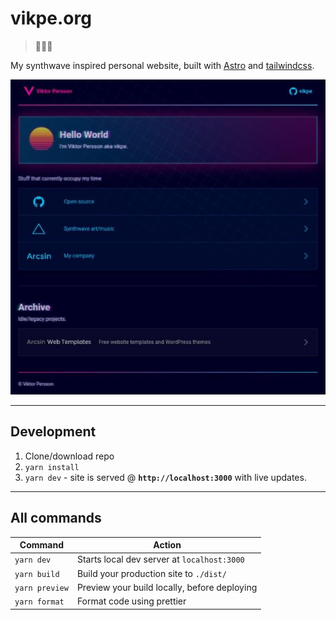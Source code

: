 # vikpe.org
> 🦄🚀🌌

My synthwave inspired personal website, built with [Astro](https://astro.build/) and [tailwindcss](https://tailwindcss.com/).

![vikpe.org](https://raw.githubusercontent.com/vikpe/vikpe.github.io/master/docs/assets/app/img/vikpe_org_screenshot.jpg)

---

## Development
1. Clone/download repo
2. `yarn install`
4. `yarn dev` - site is served @ **`http://localhost:3000`** with live updates.

---

## All commands
| Command        | Action                                       |
|----------------|----------------------------------------------|
| `yarn dev`     | Starts local dev server at `localhost:3000`  |
| `yarn build`   | Build your production site to `./dist/`      |
| `yarn preview` | Preview your build locally, before deploying |
| `yarn format`  | Format code using prettier                   |

